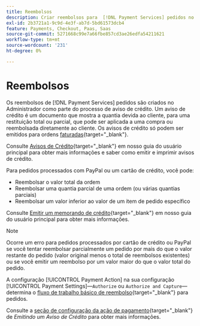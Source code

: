 ```yaml
---
title: Reembolsos
description: Criar reembolsos para  [!DNL Payment Services] pedidos no Administrador como parte do processo de memorando de crédito.
exl-id: 2b3721a1-9c9d-4e3f-ab7d-5bd61573dcb4
feature: Payments, Checkout, Paas, Saas
source-git-commit: 5271668c99e7a66fbe857cd3ae26edfa54211621
workflow-type: tm+mt
source-wordcount: '231'
ht-degree: 0%

---
```


# Reembolsos

Os reembolsos de [!DNL Payment Services] pedidos são criados no Administrador como parte do processo de aviso de crédito. Um aviso de crédito é um documento que mostra a quantia devida ao cliente, para uma restituição total ou parcial, que pode ser aplicada a uma compra ou reembolsada diretamente ao cliente. Os avisos de crédito só podem ser emitidos para ordens [faturadas](https://experienceleague.adobe.com/en/docs/commerce-admin/stores-sales/order-management/invoices#create-an-invoice){target="_blank"}.

Consulte [Avisos de Crédito](https://experienceleague.adobe.com/en/docs/commerce-admin/stores-sales/order-management/credit-memos/credit-memos){target="_blank"} em nosso guia do usuário principal para obter mais informações e saber como emitir e imprimir avisos de crédito.

Para pedidos processados com PayPal ou um cartão de crédito, você pode:

* Reembolsar o valor total da ordem
* Reembolsar uma quantia parcial de uma ordem (ou várias quantias parciais)
* Reembolsar um valor inferior ao valor de um item de pedido específico

Consulte [Emitir um memorando de crédito](https://experienceleague.adobe.com/en/docs/commerce-admin/stores-sales/order-management/credit-memos/credit-memo-create){target="_blank"} em nosso guia do usuário principal para obter mais informações.

>[!NOTE]
>
>Ocorre um erro para pedidos processados por cartão de crédito ou PayPal se você tentar reembolsar parcialmente um pedido por mais do que o valor restante do pedido (valor original menos o total de reembolsos existentes) ou se você emitir um reembolso por um valor maior do que o valor total do pedido.

A configuração [!UICONTROL Payment Action] na sua configuração [!UICONTROL Payment Settings]—`Authorize` ou `Authorize and Capture`—determina o [fluxo de trabalho básico de reembolso](https://experienceleague.adobe.com/en/docs/commerce-admin/stores-sales/order-management/credit-memos/credit-memos#refund-workflow){target="_blank"} para pedidos.

Consulte a [seção de configuração da ação de pagamento](https://experienceleague.adobe.com/en/docs/commerce-admin/stores-sales/order-management/credit-memos/credit-memo-create#payment-action-setting){target="_blank"} de _Emitindo um Aviso de Crédito_ para obter mais informações.
